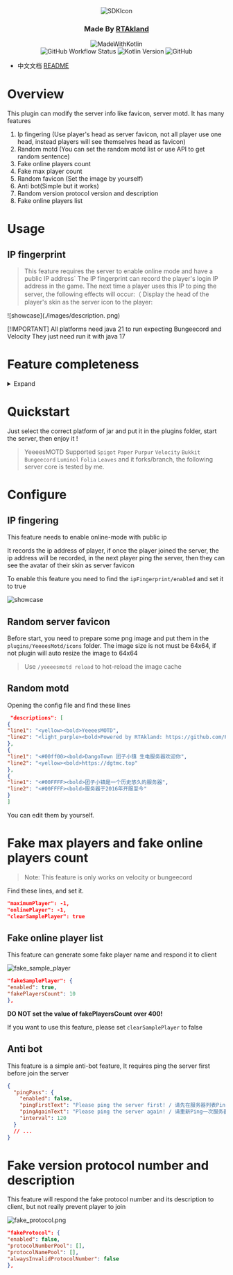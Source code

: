 <div align="center">
<img src="https://static.rtast.cn/static/icon/yesmotd-icon.png" alt="SDKIcon">

<h3>Made By <a href="https://github.com/RTAkland">RTAkland</a></h3>

<img src="https://static.rtast.cn/static/kotlin/made-with-kotlin.svg" alt="MadeWithKotlin">

<br>
<img alt="GitHub Workflow Status" src="https://img.shields.io/github/actions/workflow/status/DangoTown/YeeeesMOTD/main.yml">
<img alt="Kotlin Version" src="https://img.shields.io/badge/Kotlin-2.0.0-pink?logo=kotlin">
<img alt="GitHub" src="https://img.shields.io/github/license/RTAkland/YeeeesMOTD?logo=apache">

</div>

* 中文文档 [README](./README.md)

# Overview

This plugin can modify the server info like favicon, server motd. It has many features

1. Ip fingering (Use player's head as server favicon, not all player use one head, instead players will see themselves
   head as favicon)
2. Random motd (You can set the random motd list or use API to get random sentence)
3. Fake online players count
4. Fake max player count
5. Random favicon (Set the image by yourself)
6. Anti bot(Simple but it works)
7. Random version protocol version and description
8. Fake online players list

# Usage

## IP fingerprint

> This feature requires the server to enable online mode and have a public IP address`
> The IP fingerprint can record the player's login IP address in the game. The next time a player uses this IP to ping
> the server, the following effects will occur:（
> Display the head of the player's skin as the server icon to the player:

![showcase](./images/description. png)

[!IMPORTANT]
All platforms need java 21 to run expecting Bungeecord and Velocity They just need run it with java 17

# Feature completeness

<details>
<summary>Expand</summary>

|                   Feature/Platform                   | Velocity | Paper(Folia Supported) | Spigot & Bukkit | BungeeCord |
|:----------------------------------------------------:|:--------:|:----------------------:|:---------------:|:----------:|
|                     IP Fingering                     |    ✅     |           ✅            |        ✅        |     ✅      |
|                Fake max players count                |    ✅     |           ✅            |        ✅        |     ✅      |
|               Fake online player count               |    ✅     |           ❌            |        ❌        |     ✅      |
|                     Random motd                      |    ✅     |           ✅            |        ✅        |     ✅      |
|                    Random favicon                    |    ✅     |           ✅            |        ✅        |     ✅      |
|                       Anti bot                       |    ✅     |           ✅            |        ✅        |     ✅      |
|                       hitokoto                       |    ✅     |           ✅            |        ✅        |     ✅      |
| Fake version protocol version number and description |    ✅     |           ❌            |        ❌        |     ✅      |
|                   Fake player list                   |    ✅     |           ❌            |        ❌        |     ✅      |

</details>

# Quickstart

Just select the correct platform of jar and put it in the plugins folder, start the server, then enjoy it !

> YeeeesMOTD Supported `Spigot` `Paper` `Purpur` `Velocity` `Bukkit` `Bungeecord` `Luminol` `Folia` `Leaves`
> and it forks/branch, the following server core is tested by me.

# Configure

## IP fingering

This feature needs to enable online-mode with public ip

It records the ip address of player, if once the player joined the server, the ip address will
be recorded, in the next player ping the server, then they can see the avatar of their skin as server favicon

To enable this feature you need to find the `ipFingerprint/enabled` and set it to true

![showcase](./images/description.png)

## Random server favicon

Before start, you need to prepare some png image and put them in the `plugins/YeeeesMotd/icons`
folder. The image size is not must be 64x64, if not plugin will auto resize the image to 64x64

> Use `/yeeeesmotd reload` to hot-reload the image cache

## Random motd

Opening the config file and find these lines

```json
 "descriptions": [
{
"line1": "<yellow><bold>YeeeesMOTD",
"line2": "<light_purple><bold>Powered by RTAkland: https://github.com/RTAkland"
},
{
"line1": "<#00ff00><bold>DangoTown 团子小镇 生电服务器欢迎你",
"line2": "<yellow><bold>https://dgtmc.top"
},
{
"line1": "<#00FFFF><bold>团子小镇是一个历史悠久的服务器",
"line2": "<#00FFFF><bold>服务器于2016年开服至今"
}
]
```

You can edit them by yourself.

# Fake max players and fake online players count

> Note: This feature is only works on velocity or bungeecord

Find these lines, and set it.

```json
"maximumPlayer": -1,
"onlinePlayer": -1,
"clearSamplePlayer": true
```

## Fake online player list

This feature can generate some fake player name and respond it to client

![fake_sample_player](./images/fake_sample_player.png)

```json
"fakeSamplePlayer": {
"enabled": true,
"fakePlayersCount": 10
},
```

**DO NOT set the value of fakePlayersCount over 400!**

If you want to use this feature, please set `clearSamplePlayer` to false

## Anti bot

This feature is a simple anti-bot feature, It requires ping the server first before 
join the server

```json
{
  "pingPass": {
    "enabled": false,
    "pingFirstText": "Please ping the server first! / 请先在服务器列表Ping一次服务器",
    "pingAgainText": "Please ping the server again! / 请重新Ping一次服务器",
    "interval": 120
  }
  // ...
}
```

# Fake version protocol number and description

This feature will respond the fake protocol number and its description to client,
but not really prevent player to join

![fake_protocol.png](images/fake_protocol.png)

```json
"fakeProtocol": {
"enabled": false,
"protocolNumberPool": [],
"protocolNamePool": [],
"alwaysInvalidProtocolNumber": false
},
```